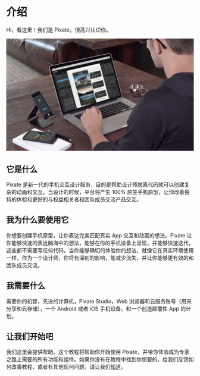 # 介绍

Hi，看这里！我们是 Pixate。很高兴认识你。

![](images/i001.png)

## 它是什么

Pixate 是新一代的手机交互设计服务，目的是帮助设计师脱离代码就可以创建复杂的动画和交互。当设计的时候，平台将产生 100% 原生手机原型，让你改善独特的体验和更好的与权益相关者和团队成员交流产品交互。

## 我为什么要使用它

你想要创建手机原型，让你表达完美匹配真实 App 交互和动画的想法。Pixate 让你能够快速的表达脑海中的想法，能够在你的手机设备上呈现，并能够快速迭代，这些都不需要写任何代码。当你能够确切的体验你的想法，就像它在真实环境使用一样，作为一个设计师，你将有深刻的影响，能减少流失，并让你能够更有效的和团队成员交流。


## 我需要什么

需要你的机智，先进的计算机，Pixate Studio，Web 浏览器和云服务账号（用来分享和云存储），一个 Android 或者 iOS 手机设备，和一个创造颠覆性 App 的计划。

## 让我们开始吧

我们这里会提供帮助。这个教程将帮助你开始使用 Pixate，并带你体验成为专家之路上需要的所有功能和组件。如果你没有在教程中找到你想要的，给我们反馈如何改善教程，或者有其他任何问题，请让我们[知道](feedback@pixate.com)。